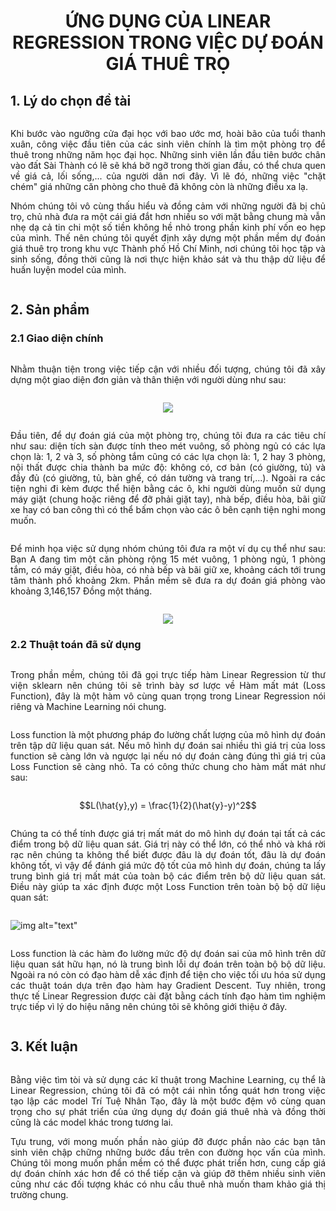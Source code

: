 # **<p style="text-align: center;">ỨNG DỤNG CỦA LINEAR REGRESSION TRONG VIỆC DỰ ĐOÁN GIÁ THUÊ TRỌ</p>**
## **1. Lý do chọn đề tài**
<div style="display: flex; gap: 2rem;">
    <div>
        <p style="text-align: justify;">
            Khi bước vào ngưỡng cửa đại học với bao ước mơ, hoài bão của tuổi thanh xuân, công việc đầu tiên của các sinh viên chính là tìm một phòng trọ để thuê trong những năm học đại học. Những sinh viên lần đầu tiên bước chân vào đất Sài Thành có lẽ sẽ khá bỡ ngỡ trong thời gian đầu, có thể chưa quen về giá cả, lối sống,... của người dân nơi đây. Vì lẽ đó, những việc "chặt chém" giá những căn phòng cho thuê đã không còn là những điều xa lạ.</p>
        <p style="text-align: justify;">
            Nhóm chúng tôi vô cùng thấu hiểu và đồng cảm với những người đã bị chủ trọ, chủ nhà đưa ra một cái giá đắt hơn nhiều so với mặt bằng chung mà vẫn nhẹ dạ cả tin chi một số tiền không hề nhỏ trong phần kinh phí vốn eo hẹp của mình. Thế nên chúng tôi quyết định xây dựng một phần mềm dự đoán giá thuê trọ trong khu vực Thành phố Hồ Chí Minh, nơi chúng tôi học tập và sinh sống, đồng thời cũng là nơi thực hiện khảo sát và thu thập dữ liệu để huấn luyện model của mình.</p>
    </div>
</div>

## **2. Sản phẩm**
### **2.1 Giao diện chính**
<div style="display: flex; gap: 2rem;">
    <div>
        <p style="text-align: justify;">
            Nhằm thuận tiện trong việc tiếp cận với nhiều đối tượng, chúng tôi đã xây dựng một giao diện đơn giản và thân thiện với người dùng như sau:</p>
    </div>
</div>

<p style="text-align: center"><img src="https://scontent.fsgn5-2.fna.fbcdn.net/v/t1.15752-9/386856336_331112466341856_5127594010464059834_n.png?_nc_cat=105&ccb=1-7&_nc_sid=8cd0a2&_nc_ohc=c-4bDwjSSNgAX_29llw&_nc_ht=scontent.fsgn5-2.fna&oh=03_AdTsTNc73xrEjPshScnH063kuvWfgyvxC9yceu9PvPy44w&oe=6597446D"></p>

<div style="display: flex; gap: 2rem;">
    <div>
        <p style="text-align: justify;">
            Đầu tiên, để dự đoán giá của một phòng trọ, chúng tôi đưa ra các tiêu chí như sau: diện tích sàn được tính theo mét vuông, số phòng ngủ có các lựa chọn là: 1, 2 và 3, số phòng tắm cũng có các lựa chọn là: 1, 2 hay 3 phòng, nội thất được chia thành ba mức độ: không có, cơ bản (có giường, tủ) và đầy đủ (có giường, tủ, bàn ghế, có dán tường và trang trí,...). Ngoài ra các tiện nghi đi kèm được thể hiện bằng các ô, khi người dùng muốn sử dụng máy giặt (chung hoặc riêng để đỡ phải giặt tay), nhà bếp, điều hòa, bãi giữ xe hay có ban công thì có thể bấm chọn vào các ô bên cạnh tiện nghi mong muốn.</p>
    </div>
        </div>
<div style="display: flex; gap: 2rem;">
    <div>
        <p style="text-align: justify;">
            Để minh họa việc sử dụng nhóm chúng tôi đưa ra một ví dụ cụ thể như sau: Bạn A đang tìm một căn phòng rộng 15 mét vuông, 1 phòng ngủ, 1 phòng tắm, có máy giặt, điều hòa, có nhà bếp và bãi giữ xe, khoảng cách tới trung tâm thành phố khoảng 2km. Phần mềm sẽ đưa ra dự đoán giá phòng vào khoảng 3,146,157 Đồng một tháng.</p>
    </div>
        </div>
<p style="text-align: center"><img src="https://scontent.fsgn2-8.fna.fbcdn.net/v/t1.15752-9/386858651_1017524529678203_1311701599767552252_n.png?_nc_cat=102&ccb=1-7&_nc_sid=8cd0a2&_nc_ohc=51xIQ27OSd4AX8wSc8h&_nc_ht=scontent.fsgn2-8.fna&oh=03_AdRhu9E-SNyJEw9j58DSZYdGQkb1agXK19sXg5Ouzlll7w&oe=65974875">
</p>

### **2.2 Thuật toán đã sử dụng**
<div style="display: flex; gap: 2rem;">
    <div>
        <p style="text-align: justify;">
            Trong phần mềm, chúng tôi đã gọi trực tiếp hàm Linear Regression từ thư viện sklearn nên chúng tôi sẽ trình bày sơ lược về Hàm mất mát (Loss Function), đây là một hàm vô cùng quan trọng trong Linear Regression nói riêng và Machine Learning nói chung.
        </p>
    </div>
</div>
        
<div style="display: flex; gap: 2rem;">
    <div>
        <p style="text-align: justify;">
            Loss function là một phương pháp đo lường chất lượng của mô hình dự đoán trên tập dữ liệu quan sát. Nếu mô hình dự đoán sai nhiều thì giá trị của loss function sẽ càng lớn và ngược lại nếu nó dự đoán càng đúng thì giá trị của Loss Function sẽ càng nhỏ. Ta có công thức chung cho hàm mất mát như sau:</p>
    </div>
</div>

$$L(\hat{y},y) = \frac{1}{2}(\hat{y}-y)^2$$

<div style="display: flex; gap: 2rem;">
    <div>
        <p style="text-align: justify;">
            Chúng ta có thể tính được giá trị mất mát do mô hình dự đoán tại tất cả các điểm trong bộ dữ liệu quan sát. Giá trị này có thể lớn, có thể nhỏ và khá rời rạc nên chúng ta không thể biết được đâu là dự đoán tốt, đâu là dự đoán không tốt, vì vậy để đánh giá mức độ tốt của mô hình dự đoán, chúng ta lấy trung bình giá trị mất mát của toàn bộ các điểm trên bộ dữ liệu quan sát. Điều này giúp ta xác định được một Loss Function trên toàn bộ bộ dữ liệu quan sát:</p>
    </div>
</div>


![img alt="text"](https://sebastianraschka.com/images/faq/closed-form-vs-gd/simple_regression.png)

<div style="display: flex; gap: 2rem;">
    <div>
        <p style="text-align: justify;">
            Loss function là các hàm đo lường mức độ dự đoán sai của mô hình trên dữ liệu quan sát hữu hạn, nó là trung bình lỗi dự đoán trên toàn bộ bộ dữ liệu. Ngoài ra nó còn có đạo hàm dễ xác định để tiện cho việc tối ưu hóa sử dụng các thuật toán dựa trên đạo hàm hay Gradient Descent. Tuy nhiên, trong thực tế Linear Regression được cài đặt bằng cách tính đạo hàm tìm nghiệm trực tiếp vì lý do hiệu năng nên chúng tôi sẽ không giới thiệu ở đây.</p>
    </div>
</div>

## **3. Kết luận**
<div style="display: flex; gap: 2rem;">
    <div>
        <p style="text-align: justify;">
        Bằng việc tìm tòi và sử dụng các kĩ thuật trong Machine Learning, cụ thể là Linear Regression, chúng tôi đã có một cái nhìn tổng quát hơn trong việc tạo lập các model Trí Tuệ Nhân Tạo, đây là một bước đệm vô cùng quan trọng cho sự phát triển của ứng dụng dự đoán giá thuê nhà và đồng thời cũng là các model khác trong tương lai.</p>
        <p style="text-align: justify;">
        Tựu trung, với mong muốn phần nào giúp đỡ được phần nào các bạn tân sinh viên chập chững những bước đầu trên con đường học vấn của mình. Chúng tôi mong muốn phần mềm có thể được phát triển hơn, cung cấp giá dự đoán chính xác hơn để có thể tiếp cận và giúp đỡ thêm nhiều sinh viên cũng như các đối tượng khác có nhu cầu thuê nhà muốn tham khảo giá thị trường chung.</p>
